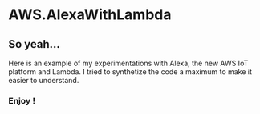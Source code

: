 # AWS.AlexaWithLambda

## So yeah...

Here is an example of my experimentations with Alexa, the new AWS IoT platform and Lambda.
I tried to synthetize the code a maximum to make it easier to understand.

### Enjoy !
